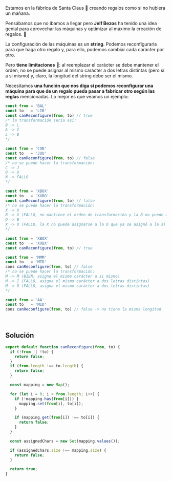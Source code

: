Estamos en la fábrica de Santa Claus 🎅 creando regalos como si no hubiera un mañana.

Pensábamos que no íbamos a llegar pero **Jelf Bezos** ha tenido una idea genial para aprovechar las máquinas y optimizar al máximo la creación de regalos. 🎁

La configuración de las máquinas es un **string**. Podemos reconfigurarla para que haga otro regalo y, para ello, podemos cambiar cada carácter por otro.

Pero **tiene limitaciones** 🥲: al reemplazar el carácter se debe mantener el orden, no se puede asignar al mismo carácter a dos letras distintas (pero sí a si mismo) y, claro, la longitud del string debe ser el mismo.

Necesitamos **una función que nos diga si podemos reconfigurar una máquina para que de un regalo pueda pasar a fabricar otro según las reglas** mencionadas. Lo mejor es que veamos un ejemplo:

```js
const from = 'BAL'
const to   = 'LIB'
const canReconfigure(from, to) // true
/* la transformación sería así:
B -> L
A -> I
L -> B
*/

const from = 'CON'
const to   = 'JUU'
const canReconfigure(from, to) // false
/* no se puede hacer la transformación:
C -> J
O -> U
N -> FALLO
*/

const from = 'XBOX'
const to   = 'XXBO'
const canReconfigure(from, to) // false
/* no se puede hacer la transformación:
X -> X
B -> X (FALLO, no mantiene el orden de transformación y la B no puede asignarse a la X que ya se asignó a otra) 
O -> B
X -> O (FALLO, la X no puede asignarse a la O que ya se asignó a la X)
*/

const from = 'XBOX'
const to   = 'XOBX'
const canReconfigure(from, to) // true

const from = 'MMM'
const to   = 'MID'
cons canReconfigure(from, to) // false
/* no se puede hacer la transformación:
M -> M (BIEN, asigna el mismo carácter a si mismo)
M -> I (FALLO, asigna el mismo carácter a dos letras distintas)
M -> D (FALLO, asigna el mismo carácter a dos letras distintas)
*/

const from = 'AA'
const to   = 'MID'
cons canReconfigure(from, to) // false -> no tiene la misma longitud
```

<br >

## **Solución**

```js
export default function canReconfigure(from, to) {
  if (!from || !to) {
    return false;
  }
  if (from.length !== to.length) {
    return false;
  }

  const mapping = new Map();

  for (let i = 0; i < from.length; i++) {
    if (!mapping.has(from[i])) {
      mapping.set(from[i], to[i]);
    }

    if (mapping.get(from[i]) !== to[i]) {
      return false;
    }
  }

  const assignedChars = new Set(mapping.values());

  if (assignedChars.size !== mapping.size) {
    return false;
  }

  return true;
}
```